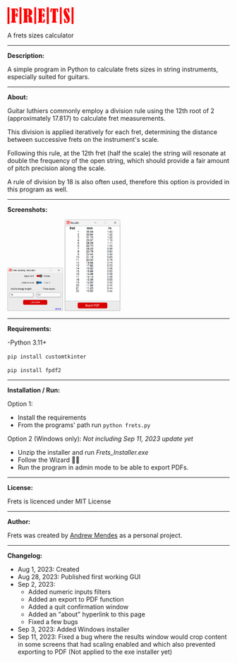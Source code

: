 <img src="frets_logo.png" width="150px" alt="Frets logo">

A frets sizes calculator

---
**Description:**

A simple program in Python to calculate frets sizes in string instruments, especially suited for guitars.

---

**About:**

Guitar luthiers commonly employ a division rule using the 12th root of 2
(approximately 17.817) to calculate fret measurements.

This division is applied iteratively for each fret, determining the distance
between successive frets on the instrument's scale.

Following this rule, at the 12th fret (half the scale) the string will
resonate at double the frequency of the open string, which should
provide a fair amount of pitch precision along the scale.

A rule of division by 18 is also often used, therefore this option is provided in this program as well.

---
**Screenshots:**

<img src="images/ui_ss.png" width="25%" alt="main window">

<img src="images/ui_results_ss.png" width="25%" alt="results window">

---
**Requirements:**

-Python 3.11+

`pip install customtkinter`

`pip install fpdf2`

---
**Installation / Run:**

Option 1:

- Install the requirements
- From the programs' path run `python frets.py`

Option 2 (Windows only): *Not including Sep 11, 2023 update yet*

- Unzip the installer and run _Frets_Installer.exe_
- Follow the Wizard :mage_man:
- Run the program in admin mode to be able to export PDFs.

---
**License:**

Frets is licenced under MIT License

---
**Author:**

Frets was created by [Andrew Mendes](https://github.com/andrew-mendes) as a personal project.

---
**Changelog:**

- Aug 1, 2023: Created
- Aug 28, 2023: Published first working GUI
- Sep 2, 2023:
    - Added numeric inputs filters
    - Added an export to PDF function
    - Added a quit confirmation window
    - Added an "about" hyperlink to this page
    - Fixed a few bugs
- Sep 3, 2023: Added Windows installer
- Sep 11, 2023: Fixed a bug where the results window would crop content in some screens that had scaling enabled and which also prevented exporting to PDF (Not applied to the exe installer yet)

